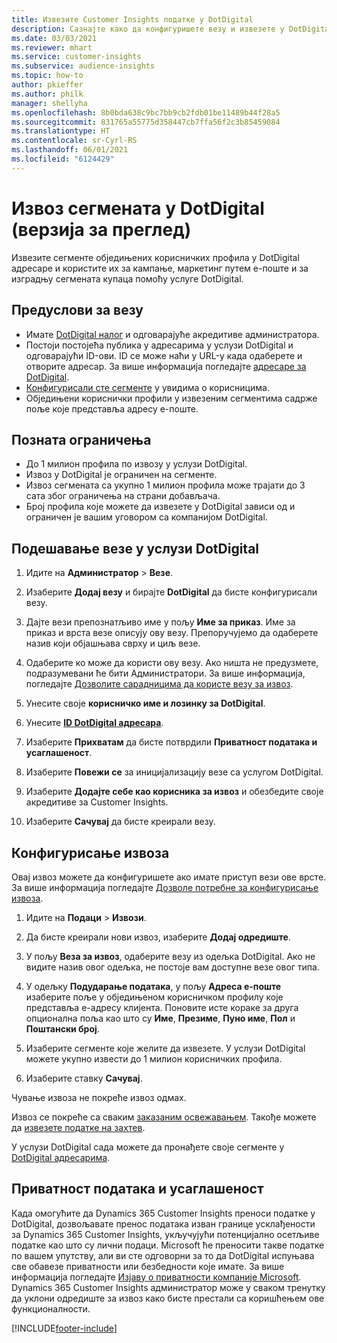 ```yaml
---
title: Извезите Customer Insights податке у DotDigital
description: Сазнајте како да конфигуришете везу и извезете у DotDigital.
ms.date: 03/03/2021
ms.reviewer: mhart
ms.service: customer-insights
ms.subservice: audience-insights
ms.topic: how-to
author: pkieffer
ms.author: philk
manager: shellyha
ms.openlocfilehash: 8b0bda638c9bc7bb9cb2fdb01be11489b44f28a5
ms.sourcegitcommit: 831765a55775d358447cb7ffa56f2c3b85459084
ms.translationtype: HT
ms.contentlocale: sr-Cyrl-RS
ms.lasthandoff: 06/01/2021
ms.locfileid: "6124429"
---
```

# <a name="export-segments-to-dotdigital-preview"></a>Извоз сегмената у DotDigital (верзија за преглед)

Извезите сегменте обједињених корисничких профила у DotDigital адресаре и користите их за кампање, маркетинг путем е-поште и за изградњу сегмената купаца помоћу услуге DotDigital. 

## <a name="prerequisites-for-a-connection"></a>Предуслови за везу

-   Имате [DotDigital налог](https://dotdigital.com/) и одговарајуће акредитиве администратора.
-   Постоји постојећа публика у адресарима у услузи DotDigital и одговарајући ID-ови. ID се може наћи у URL-у када одаберете и отворите адресар. За више информација погледајте [адресаре за DotDigital](https://support.dotdigital.com/hc/articles/212211968-Creating-an-address-book).
-   [Конфигурисали сте сегменте](segments.md) у увидима о корисницима.
-   Обједињени кориснички профили у извезеним сегментима садрже поље које представља адресу е-поште.

## <a name="known-limitations"></a>Позната ограничења

- До 1 милион профила по извозу у услузи DotDigital.
- Извоз у DotDigital је ограничен на сегменте.
- Извоз сегмената са укупно 1 милион профила може трајати до 3 сата због ограничења на страни добављача. 
- Број профила које можете да извезете у DotDigital зависи од и ограничен је вашим уговором са компанијом DotDigital.

## <a name="set-up-connection-to-dotdigital"></a>Подешавање везе у услузи DotDigital

1. Идите на **Администратор** > **Везе**.

1. Изаберите **Додај везу** и бирајте **DotDigital** да бисте конфигурисали везу.

1. Дајте вези препознатљиво име у пољу **Име за приказ**. Име за приказ и врста везе описују ову везу. Препоручујемо да одаберете назив који објашњава сврху и циљ везе.

1. Одаберите ко може да користи ову везу. Ако ништа не предузмете, подразумевани ће бити Администратори. За више информација, погледајте [Дозволите сарадницима да користе везу за извоз](connections.md#allow-contributors-to-use-a-connection-for-exports).

1. Унесите своје **корисничко име и лозинку за DotDigital**.

1. Унесите **[ID DotDigital адресара](https://support.dotdigital.com/hc/articles/212211968-Creating-an-address-book)**.

1. Изаберите **Прихватам** да бисте потврдили **Приватност података и усаглашеност**.

1. Изаберите **Повежи се** за иницијализацију везе са услугом DotDigital.

1. Изаберите **Додајте себе као корисника за извоз** и обезбедите своје акредитиве за Customer Insights.

1. Изаберите **Сачувај** да бисте креирали везу. 

## <a name="configure-an-export"></a>Конфигурисање извоза

Овај извоз можете да конфигуришете ако имате приступ вези ове врсте. За више информација погледајте [Дозволе потребне за конфигурисање извоза](export-destinations.md#set-up-a-new-export).

1. Идите на **Подаци** > **Извози**.

1. Да бисте креирали нови извоз, изаберите **Додај одредиште**.

1. У пољу **Веза за извоз**, одаберите везу из одељка DotDigital. Ако не видите назив овог одељка, не постоје вам доступне везе овог типа.


1. У одељку **Подударање података**, у пољу **Адреса е-поште** изаберите поље у обједињеном корисничком профилу које представља е-адресу клијента. Поновите исте кораке за друга опционална поља као што су **Име**, **Презиме**, **Пуно име**, **Пол** и **Поштански број**.

1. Изаберите сегменте које желите да извезете. У услузи DotDigital можете укупно извести до 1 милион корисничких профила.

1. Изаберите ставку **Сачувај**.

Чување извоза не покреће извоз одмах.

Извоз се покреће са сваким [заказаним освежавањем](system.md#schedule-tab). Такође можете да [извезете податке на захтев](export-destinations.md#run-exports-on-demand). 
 
У услузи DotDigital сада можете да пронађете своје сегменте у [DotDigital адресарима](https://support.dotdigital.com/hc/articles/212211968-Creating-an-address-book).


## <a name="data-privacy-and-compliance"></a>Приватност података и усаглашеност

Када омогућите да Dynamics 365 Customer Insights преноси податке у DotDigital, дозвољавате пренос података изван границе усклађености за Dynamics 365 Customer Insights, укључујући потенцијално осетљиве податке као што су лични подаци. Microsoft ће преносити такве податке по вашем упутству, али ви сте одговорни за то да DotDigital испуњава све обавезе приватности или безбедности које имате. За више информација погледајте [Изјаву о приватности компаније Microsoft](https://go.microsoft.com/fwlink/?linkid=396732).
Dynamics 365 Customer Insights администратор може у сваком тренутку да уклони одредиште за извоз како бисте престали са коришћењем ове функционалности.


[!INCLUDE[footer-include](../includes/footer-banner.md)]
